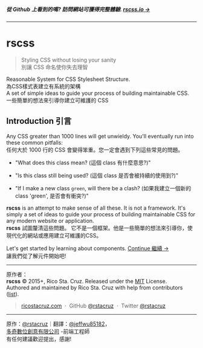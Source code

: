 ##### 從 Github 上看到的嗎? 訪問網站可獲得完整體驗. **[rscss.io →](http://jeffwu85182.github.io/rscss/)**
<!-- {h5: style='display:none'} -->

----
<!-- {hr: style='display:none'} -->

# rscss

<!-- {h1:.massive-header.-with-tagline} -->

> Styling CSS without losing your sanity <br>
> 別讓 CSS 命名使你失去理智

Reasonable System for CSS Stylesheet Structure.<br>
為CSS樣式表建立有系統的架構<br>
A set of simple ideas to guide your process of building maintainable CSS.<br>
一些簡單的想法來引導你建立可維護的 CSS


Introduction
引言
------------

Any CSS greater than 1000 lines will get unwieldy. You'll eventually run into these common pitfalls:<br>
任何大於 1000 行的 CSS 會變得笨重。您一定會遇到下列這些常見的問題。

* "What does this class mean? (這個 class 有什麼意思?)"

* "Is this class still being used? (這個 class 是否會被持續的使用到?)"

* "If I make a new class `green`, will there be a clash? (如果我建立一個新的 class 'green', 是否會有衝突?)"

**rscss** is an attempt to make sense of all these. It is not a framework. It's simply a set of ideas to guide your process of building maintainable CSS for any modern website or application. <br>
**rscss** 試圖釐清這些問題。 它不是一個框架。他是一些簡單的想法來引導你，使現代化的網站或應用建立可維護的CSS。

Let's get started by learning about components.
[Continue 繼續 →](docs/components.md)<br>
讓我們從了解元件開始吧!
<!-- {p:.pull-box} -->

----
<!-- {hr: style='display:none'} -->
原作者：<br>
**rscss** © 2015+, Rico Sta. Cruz. Released under the [MIT] License.<br>
Authored and maintained by Rico Sta. Cruz with help from contributors ([list][contributors]). <br>

<!-- {p: style='display:none'} -->

> [ricostacruz.com](http://ricostacruz.com) &nbsp;&middot;&nbsp;
> GitHub [@rstacruz](https://github.com/rstacruz) &nbsp;&middot;&nbsp;
> Twitter [@rstacruz](https://twitter.com/rstacruz)

----
原作：[@rstacruz](https://github.com/rstacruz)｜翻譯：[@jeffwu85182](https://github.com/jeffwu85182)，	
[多奇數位創意有限公司](http://www.miniasp.com) -前端工程師 <br>
有任何建議歡迎提出，感謝! <br>

<!-- {blockquote: style='display:none'} -->

[MIT]: http://mit-license.org/
[contributors]: http://github.com/rstacruz/rscss/contributors
